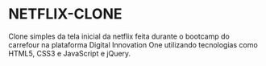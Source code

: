 # NETFLIX-CLONE
Clone simples da tela inicial da netflix feita durante o bootcamp do carrefour na plataforma Digital Innovation One utilizando tecnologias como HTML5, CSS3 e JavaScript e jQuery.
